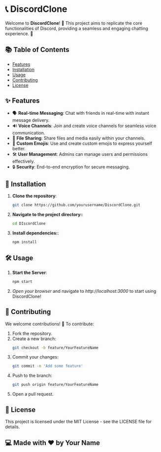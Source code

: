 # 📞 DiscordClone

Welcome to **DiscordClone**! 🚀 This project aims to replicate the core functionalities of Discord, providing a seamless and engaging chatting experience. 🎉

## 📚 Table of Contents

- [Features](#-features)
- [Installation](#-installation)
- [Usage](#-usage)
- [Contributing](#-contributing)
- [License](#-license)

## ✨ Features

- 🗣️ **Real-time Messaging**: Chat with friends in real-time with instant message delivery.
- 🔊 **Voice Channels**: Join and create voice channels for seamless voice communication.
- 📁 **File Sharing**: Share files and media easily within your channels.
- 🎨 **Custom Emojis**: Use and create custom emojis to express yourself better.
- 🛠️ **User Management**: Admins can manage users and permissions effectively.
- 🔒 **Security**: End-to-end encryption for secure messaging.

## 🚀 Installation

1. **Clone the repository**:
   ```bash
   git clone https://github.com/yourusername/DiscordClone.git

2. **Navigate to the project directory:**:
   ```bash
   cd DIscordClone

3. **Install dependencies:**:
   ```bash
   npm install


## 🛠️ Usage
1. **Start the Server**:
   ```bash
   npm start
2. *Open your browser* and navigate to *http://localhost:3000* to start using DiscordClone!

## 🤝 Contributing
We welcome contributions! 🎉 To contribute:

1. Fork the repository.
2. Create a new branch:
    ```bash
    git checkout -b feature/YourFeatureName
    ```
3. Commit your changes:
    ```bash
    git commit -m 'Add some feature'
    ```
4. Push to the branch:
    ```bash
    git push origin feature/YourFeatureName
    ```
5. Open a pull request.

## 📄 License
This project is licensed under the MIT License - see the LICENSE file for details.

## 💻 Made with ❤️ by Your Name

